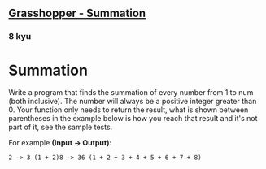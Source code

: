 <h2><a href=https://www.codewars.com/kata/55d24f55d7dd296eb9000030/train/java target="_blank">Grasshopper - Summation</a></h2><h3>8 kyu</h3><h1 id="summation">Summation</h1><p>Write a program that finds the summation of every number from 1 to num (both inclusive). The number will always be a positive integer greater than 0. Your function only needs to return the result, what is shown between parentheses in the example below is how you reach that result and it's not part of it, see the sample tests.</p><p>For example <strong>(Input -&gt; Output)</strong>:</p><pre><code>2 -&gt; 3 (1 + 2)8 -&gt; 36 (1 + 2 + 3 + 4 + 5 + 6 + 7 + 8)</code></pre>